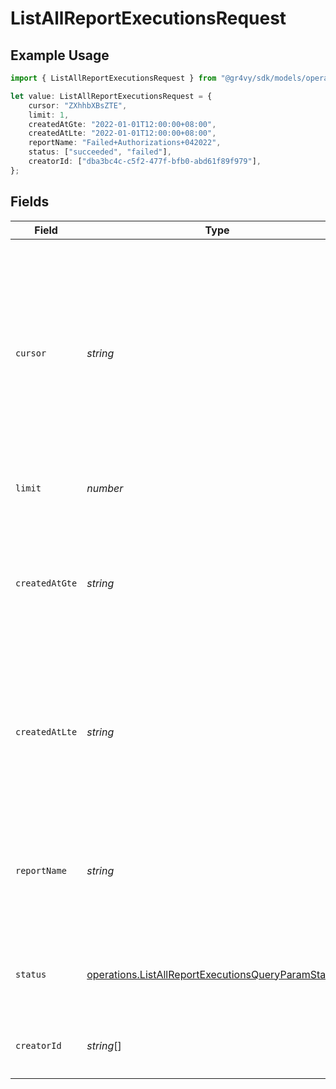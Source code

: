 # ListAllReportExecutionsRequest

## Example Usage

```typescript
import { ListAllReportExecutionsRequest } from "@gr4vy/sdk/models/operations";

let value: ListAllReportExecutionsRequest = {
    cursor: "ZXhhbXBsZTE",
    limit: 1,
    createdAtGte: "2022-01-01T12:00:00+08:00",
    createdAtLte: "2022-01-01T12:00:00+08:00",
    reportName: "Failed+Authorizations+042022",
    status: ["succeeded", "failed"],
    creatorId: ["dba3bc4c-c5f2-477f-bfb0-abd61f89f979"],
};
```

## Fields

| Field                                                                                                                                                                                                                                                                                                                                       | Type                                                                                                                                                                                                                                                                                                                                        | Required                                                                                                                                                                                                                                                                                                                                    | Description                                                                                                                                                                                                                                                                                                                                 | Example                                                                                                                                                                                                                                                                                                                                     |
| ------------------------------------------------------------------------------------------------------------------------------------------------------------------------------------------------------------------------------------------------------------------------------------------------------------------------------------------- | ------------------------------------------------------------------------------------------------------------------------------------------------------------------------------------------------------------------------------------------------------------------------------------------------------------------------------------------- | ------------------------------------------------------------------------------------------------------------------------------------------------------------------------------------------------------------------------------------------------------------------------------------------------------------------------------------------- | ------------------------------------------------------------------------------------------------------------------------------------------------------------------------------------------------------------------------------------------------------------------------------------------------------------------------------------------- | ------------------------------------------------------------------------------------------------------------------------------------------------------------------------------------------------------------------------------------------------------------------------------------------------------------------------------------------- |
| `cursor`                                                                                                                                                                                                                                                                                                                                    | *string*                                                                                                                                                                                                                                                                                                                                    | :heavy_minus_sign:                                                                                                                                                                                                                                                                                                                          | A cursor that identifies the page of results to return. This is used to<br/>paginate the results of this API.<br/><br/>For the first page of results, this parameter can be left out.<br/>For additional pages, use the value returned by the API in<br/>the `next_cursor` field. Similarly the `previous_cursor` can be used to<br/>reverse backwards in the list. | ZXhhbXBsZTE                                                                                                                                                                                                                                                                                                                                 |
| `limit`                                                                                                                                                                                                                                                                                                                                     | *number*                                                                                                                                                                                                                                                                                                                                    | :heavy_minus_sign:                                                                                                                                                                                                                                                                                                                          | Defines the maximum number of items to return for this request.                                                                                                                                                                                                                                                                             | 1                                                                                                                                                                                                                                                                                                                                           |
| `createdAtGte`                                                                                                                                                                                                                                                                                                                              | *string*                                                                                                                                                                                                                                                                                                                                    | :heavy_minus_sign:                                                                                                                                                                                                                                                                                                                          | Filters the results to report executions created after this ISO<br/>date-time string. The time zone must be included.<br/><br/>Ensure that the date-time string is URL encoded, e.g.<br/>`2022-01-01T12:00:00+08:00` must be encoded as<br/>`2022-01-01T12%3A00%3A00%2B08%3A00`.                                                            | 2022-01-01T12:00:00+08:00                                                                                                                                                                                                                                                                                                                   |
| `createdAtLte`                                                                                                                                                                                                                                                                                                                              | *string*                                                                                                                                                                                                                                                                                                                                    | :heavy_minus_sign:                                                                                                                                                                                                                                                                                                                          | Filters the results to report executions created before this ISO<br/>date-time string. The time zone must be included.<br/><br/>Ensure that the date-time string is URL encoded, e.g.<br/>`2022-01-01T12:00:00+08:00` must be encoded as<br/>`2022-01-01T12%3A00%3A00%2B08%3A00`.                                                           | 2022-01-01T12:00:00+08:00                                                                                                                                                                                                                                                                                                                   |
| `reportName`                                                                                                                                                                                                                                                                                                                                | *string*                                                                                                                                                                                                                                                                                                                                    | :heavy_minus_sign:                                                                                                                                                                                                                                                                                                                          | Filters for executions of reports that have a matching<br/>`name` value. This filter is case-insensitive.<br/><br/>Ensure that when necessary, the value you pass for this<br/>filter is URL encoded.                                                                                                                                       | Failed+Authorizations+042022                                                                                                                                                                                                                                                                                                                |
| `status`                                                                                                                                                                                                                                                                                                                                    | [operations.ListAllReportExecutionsQueryParamStatus](../../models/operations/listallreportexecutionsqueryparamstatus.md)[]                                                                                                                                                                                                                  | :heavy_minus_sign:                                                                                                                                                                                                                                                                                                                          | Filters for report executions that have a matching `status` value.<br/><br/>This filter accepts multiple values.                                                                                                                                                                                                                            | [<br/>"succeeded",<br/>"failed"<br/>]                                                                                                                                                                                                                                                                                                       |
| `creatorId`                                                                                                                                                                                                                                                                                                                                 | *string*[]                                                                                                                                                                                                                                                                                                                                  | :heavy_minus_sign:                                                                                                                                                                                                                                                                                                                          | Filters the results to only match the reports that their `creator_id`<br/>matches with any of the provided creator IDs.                                                                                                                                                                                                                     | [<br/>"dba3bc4c-c5f2-477f-bfb0-abd61f89f979"<br/>]                                                                                                                                                                                                                                                                                          |